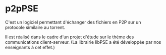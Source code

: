 # p2pPSE

C'est un logiciel permettant d'échanger des fichiers en P2P sur un protocole similaire au torrent.

Il est réalisé dans le cadre d'un projet d'étude sur le thème des communications client-serveur.
(La librairie libPSE a été développée par nos enseignants à cet effet.)